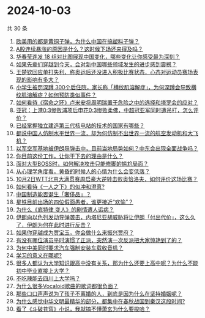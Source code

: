 # 2024-10-03

共 30 条

<!-- BEGIN ZHIHUQUESTIONS -->
<!-- 最后更新时间 Thu Oct 03 2024 00:27:11 GMT+0800 (China Standard Time) -->
1. [欧美用的都是黄铜子弹，为什么中国在搞塑料子弹？](https://www.zhihu.com/question/683866403)
1. [A股连续暴涨的原因是什么？这时候下场还来得及吗？](https://www.zhihu.com/question/699241081)
1. [华春莹连发 18 组对比图展现中国变化，哪些变化让你感受最为深刻？](https://www.zhihu.com/question/715412084)
1. [如果先辈们穿越到今天，会对新中国哪些领域发生的进步感到震撼？](https://www.zhihu.com/question/667514631)
1. [王楚钦回应单打失利，称奥运后还没进入积极比赛状态，心态对运动员赛场表现的影响有多大？](https://www.zhihu.com/question/720881726)
1. [小学生被罚深蹲 300个后住院，家长称「横纹肌溶解症」，为何深蹲会导致横纹肌溶解症？如何预防类似事件？](https://www.zhihu.com/question/684464045)
1. [如何看待《宿命之环》卢米安将周明瑞置于危险之中的选择和塔罗会的应对？](https://www.zhihu.com/question/707427077)
1. [亚冠：上港0:3惨败浦项后申花0:3惨败柔佛，中超冠亚军同时遭吊打，怎么评价？](https://www.zhihu.com/question/711504408)
1. [已经掌握独立建造第三代核电站的技术的国家有哪些？](https://www.zhihu.com/question/19700567)
1. [都说中国人仿制水平世界一流，却为何仿制不出世界一流的航空发动机和大飞机？](https://www.zhihu.com/question/20615617)
1. [以军空军基地被伊朗导弹击中，目前当地局势如何？中东会出现全面战争吗？](https://www.zhihu.com/question/720953655)
1. [你目前这份工作，让你干下去的理由是什么？](https://www.zhihu.com/question/688787991)
1. [面对大型BOSS时，如何解决攻击只能修脚的尴尬局面？](https://www.zhihu.com/question/666689409)
1. [从心理学角度看，黄昏的时候人的心情为什么会变低落？](https://www.zhihu.com/question/668118334)
1. [10月2日WTT北京大满贯赛周启豪大逆转击败奥恰洛夫，如何评价这场比赛？](https://www.zhihu.com/question/720657233)
1. [如何看待《一人之下》的似冲和澄真?](https://www.zhihu.com/question/648615447)
1. [中国制造能否诞生「奢侈品」？](https://www.zhihu.com/question/19825959)
1. [星铁目前出场的四位假面愚者，谁更接近“欢愉”？](https://www.zhihu.com/question/654369851)
1. [为什么《底特律 变人》的剧情遭人诟病？](https://www.zhihu.com/question/317365784)
1. [伊朗向以色列发动导弹袭击，内塔尼亚胡威胁将让伊朗「付出代价」，这么久了，伊朗为何在此时进行反击？](https://www.zhihu.com/question/715998766)
1. [如果你穿越成为贾宝玉，你会做什么来振兴贾府？](https://www.zhihu.com/question/398693305)
1. [有没有哪位演员平时演惯了正派，突然演一次反派把大家惊艳到了的？](https://www.zhihu.com/question/665540972)
1. [为何中美同时要求汽车强制安装车载收音机？](https://www.zhihu.com/question/684988344)
1. [学习的意义在哪呢?](https://www.zhihu.com/question/711302747)
1. [很多人都认为大学知识跟高中没有关系，那为什么还要上高中呢？为什么不能初中毕业直接上大学？](https://www.zhihu.com/question/665418820)
1. [不吃辣能去四川上大学吗？](https://www.zhihu.com/question/659171673)
1. [为什么很多Vocaloid歌曲的歌词都很负面？](https://www.zhihu.com/question/360287615)
1. [那些口口声声说为了孩子不离婚的人，到底是因为什么在坚持婚姻呢？](https://www.zhihu.com/question/706380109)
1. [为什么感觉中华文明最精华的部分，都集中在春秋战国到秦汉这段时间?](https://www.zhihu.com/question/702844638)
1. [看了《斗破苍穹》小说，我就搞不懂萧玄为什么要梭哈？](https://www.zhihu.com/question/639893743)
<!-- END ZHIHUQUESTIONS -->
